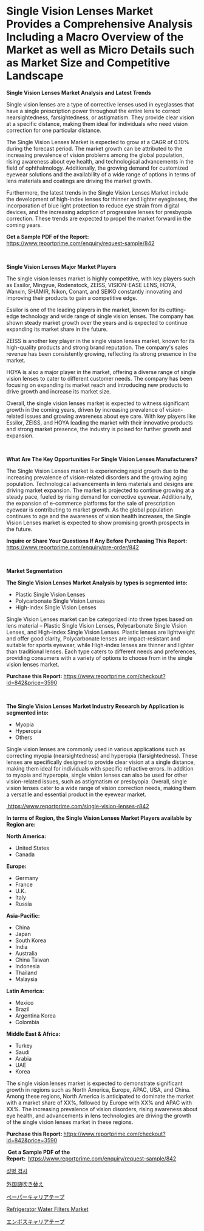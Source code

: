 <p><h1>Single Vision Lenses Market Provides a Comprehensive Analysis Including a Macro Overview of the Market as well as Micro Details such as Market Size and Competitive Landscape</h1></p><p><strong>Single Vision Lenses Market Analysis and Latest Trends</strong></p>
<p><p>Single vision lenses are a type of corrective lenses used in eyeglasses that have a single prescription power throughout the entire lens to correct nearsightedness, farsightedness, or astigmatism. They provide clear vision at a specific distance, making them ideal for individuals who need vision correction for one particular distance.</p><p>The Single Vision Lenses Market is expected to grow at a CAGR of 0.10% during the forecast period. The market growth can be attributed to the increasing prevalence of vision problems among the global population, rising awareness about eye health, and technological advancements in the field of ophthalmology. Additionally, the growing demand for customized eyewear solutions and the availability of a wide range of options in terms of lens materials and coatings are driving the market growth.</p><p>Furthermore, the latest trends in the Single Vision Lenses Market include the development of high-index lenses for thinner and lighter eyeglasses, the incorporation of blue light protection to reduce eye strain from digital devices, and the increasing adoption of progressive lenses for presbyopia correction. These trends are expected to propel the market forward in the coming years.</p></p>
<p><strong>Get a Sample PDF of the Report:&nbsp;</strong> <a href="https://www.reportprime.com/enquiry/request-sample/842">https://www.reportprime.com/enquiry/request-sample/842</a></p>
<p>&nbsp;</p>
<p><strong>Single Vision Lenses Major Market Players</strong></p>
<p><p>The single vision lenses market is highly competitive, with key players such as Essilor, Mingyue, Rodenstock, ZEISS, VISION-EASE LENS, HOYA, Wanxin, SHAMIR, Nikon, Conant, and SEIKO constantly innovating and improving their products to gain a competitive edge.</p><p>Essilor is one of the leading players in the market, known for its cutting-edge technology and wide range of single vision lenses. The company has shown steady market growth over the years and is expected to continue expanding its market share in the future.</p><p>ZEISS is another key player in the single vision lenses market, known for its high-quality products and strong brand reputation. The company's sales revenue has been consistently growing, reflecting its strong presence in the market.</p><p>HOYA is also a major player in the market, offering a diverse range of single vision lenses to cater to different customer needs. The company has been focusing on expanding its market reach and introducing new products to drive growth and increase its market size.</p><p>Overall, the single vision lenses market is expected to witness significant growth in the coming years, driven by increasing prevalence of vision-related issues and growing awareness about eye care. With key players like Essilor, ZEISS, and HOYA leading the market with their innovative products and strong market presence, the industry is poised for further growth and expansion.</p></p>
<p>&nbsp;</p>
<p><strong>What Are The Key Opportunities For Single Vision Lenses Manufacturers?</strong></p>
<p><p>The Single Vision Lenses market is experiencing rapid growth due to the increasing prevalence of vision-related disorders and the growing aging population. Technological advancements in lens materials and designs are driving market expansion. The market is projected to continue growing at a steady pace, fueled by rising demand for corrective eyewear. Additionally, the expansion of e-commerce platforms for the sale of prescription eyewear is contributing to market growth. As the global population continues to age and the awareness of vision health increases, the Single Vision Lenses market is expected to show promising growth prospects in the future.</p></p>
<p><strong>Inquire or Share Your Questions If Any Before Purchasing This Report:</strong> <a href="https://www.reportprime.com/enquiry/pre-order/842">https://www.reportprime.com/enquiry/pre-order/842</a></p>
<p>&nbsp;</p>
<p><strong>Market Segmentation</strong></p>
<p><strong>The Single Vision Lenses Market Analysis by types is segmented into:</strong></p>
<p><ul><li>Plastic Single Vision Lenses</li><li>Polycarbonate Single Vision Lenses</li><li>High-index Single Vision Lenses</li></ul></p>
<p><p>Single Vision Lenses market can be categorized into three types based on lens material – Plastic Single Vision Lenses, Polycarbonate Single Vision Lenses, and High-index Single Vision Lenses. Plastic lenses are lightweight and offer good clarity, Polycarbonate lenses are impact-resistant and suitable for sports eyewear, while High-index lenses are thinner and lighter than traditional lenses. Each type caters to different needs and preferences, providing consumers with a variety of options to choose from in the single vision lenses market.</p></p>
<p><strong>Purchase this Report:&nbsp;</strong><a href="https://www.reportprime.com/checkout?id=842&price=3590">https://www.reportprime.com/checkout?id=842&price=3590</a></p>
<p>&nbsp;</p>
<p><strong>The Single Vision Lenses Market Industry Research by Application is segmented into:</strong></p>
<p><ul><li>Myopia</li><li>Hyperopia</li><li>Others</li></ul></p>
<p><p>Single vision lenses are commonly used in various applications such as correcting myopia (nearsightedness) and hyperopia (farsightedness). These lenses are specifically designed to provide clear vision at a single distance, making them ideal for individuals with specific refractive errors. In addition to myopia and hyperopia, single vision lenses can also be used for other vision-related issues, such as astigmatism or presbyopia. Overall, single vision lenses cater to a wide range of vision correction needs, making them a versatile and essential product in the eyewear market.</p></p>
<p><a href="https://www.reportprime.com/single-vision-lenses-r842">&nbsp;https://www.reportprime.com/single-vision-lenses-r842</a></p>
<p><strong>In terms of Region, the Single Vision Lenses Market Players available by Region are:</strong></p>
<p>
    <p> <strong> North America: </strong>
        <ul>
            <li>United States</li>
            <li>Canada</li>
        </ul>
        </p> 
    <p> <strong> Europe: </strong>
        <ul>
            <li>Germany</li>
            <li>France</li>
            <li>U.K.</li>
            <li>Italy</li>
            <li>Russia</li>
        </ul>
        </p> 
    <p> <strong> Asia-Pacific: </strong>
        <ul>
            <li>China</li>
            <li>Japan</li>
            <li>South Korea</li>
            <li>India</li>
            <li>Australia</li>
            <li>China Taiwan</li>
            <li>Indonesia</li>
            <li>Thailand</li>
            <li>Malaysia</li>
        </ul>
        </p> 
    <p> <strong> Latin America: </strong>
        <ul>
            <li>Mexico</li>
            <li>Brazil</li>
            <li>Argentina Korea</li>
            <li>Colombia</li>
        </ul>
        </p> 
    <p> <strong> Middle East & Africa: </strong>
        <ul>
            <li>Turkey</li>
            <li>Saudi</li>
            <li>Arabia</li>
            <li>UAE</li>
            <li>Korea</li>
        </ul>
    </p>
    </p>
<p><p>The single vision lenses market is expected to demonstrate significant growth in regions such as North America, Europe, APAC, USA, and China. Among these regions, North America is anticipated to dominate the market with a market share of XX%, followed by Europe with XX% and APAC with XX%. The increasing prevalence of vision disorders, rising awareness about eye health, and advancements in lens technologies are driving the growth of the single vision lenses market in these regions.</p></p>
<p><strong>Purchase this Report: </strong><a href="https://www.reportprime.com/checkout?id=842&price=3590">https://www.reportprime.com/checkout?id=842&price=3590</a></p>
<p>&nbsp;<strong>Get a Sample PDF of the Report:&nbsp;&nbsp;</strong><a href="https://www.reportprime.com/enquiry/request-sample/842">https://www.reportprime.com/enquiry/request-sample/842</a></p>
<p><strong></strong></p>
<p><p><a href="https://github.com/WilburKihn5676/Market-Research-Report-List-1/blob/main/365342968119.md">성병 검사</a></p><p><a href="https://medium.com/@mt14785/%E5%A4%96%E5%9B%BD%E8%AA%9E%E5%90%B9%E3%81%8D%E6%9B%BF%E3%81%88%E5%B8%82%E5%A0%B4%E3%81%AE%E5%88%86%E6%9E%90-%E3%82%B0%E3%83%AD%E3%83%BC%E3%83%90%E3%83%AB%E7%94%A3%E6%A5%AD%E3%81%AE%E8%A6%96%E7%82%B9%E3%81%A8%E4%BA%88%E6%B8%AC-2024%E5%B9%B4%E3%81%8B%E3%82%892031%E5%B9%B4-492fb40a640e">外国語吹き替え</a></p><p><a href="https://github.com/EthanMorar2011/Market-Research-Report-List-1/blob/main/705719770540.md">ペーパーキャリアテープ</a></p><p><a href="https://github.com/RyleeBauch2023/Market-Research-Report-List-1/blob/main/refrigerator-water-filters-market.md">Refrigerator Water Filters Market</a></p><p><a href="https://github.com/kegley4963/Market-Research-Report-List-1/blob/main/364884270541.md">エンボスキャリアテープ</a></p></p>